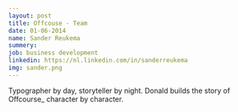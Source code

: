 ```yaml
---
layout: post
title: Offcouse - Team
date: 01-06-2014
name: Sander Reukema
summery:
job: business development
linkedin: https://nl.linkedin.com/in/sanderreukema
img: sander.png
---
```

Typographer by day, storyteller by night. Donald builds the story of Offcourse_ character by character. 